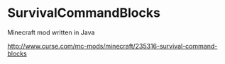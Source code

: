 # SurvivalCommandBlocks
Minecraft mod written in Java
 
http://www.curse.com/mc-mods/minecraft/235316-survival-command-blocks
